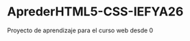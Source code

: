 AprederHTML5-CSS-IEFYA26
========================

Proyecto de aprendizaje para el curso web desde 0 
